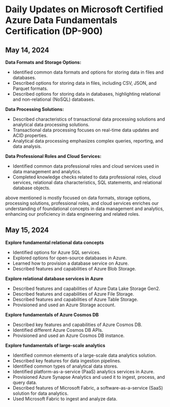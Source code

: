 # Daily Updates on Microsoft Certified Azure Data Fundamentals Certification (DP-900)

## May 14, 2024
**Data Formats and Storage Options:**
- Identified common data formats and options for storing data in files and databases.
- Described options for storing data in files, including CSV, JSON, and Parquet formats.
- Described options for storing data in databases, highlighting relational and non-relational (NoSQL) databases.
  
**Data Processing Solutions:**
- Described characteristics of transactional data processing solutions and analytical data processing solutions.
- Transactional data processing focuses on real-time data updates and ACID properties.
- Analytical data processing emphasizes complex queries, reporting, and data analysis.
 
**Data Professional Roles and Cloud Services:**
- Identified common data professional roles and cloud services used in data management and analytics.
- Completed knowledge checks related to data professional roles, cloud services, relational data characteristics, SQL statements, and relational database objects.

above mentioned is mostly focused on data formats, storage options, processing solutions, professional roles, and cloud services enriches our understanding of foundational concepts in data management and analytics, enhancing our proficiency in data engineering and related roles.

## May 15, 2024
**Explore fundamental relational data concepts**
- Identified options for Azure SQL services.
- Explored options for open-source databases in Azure.
- Learned how to provision a database service on Azure.
- Described features and capabilities of Azure Blob Storage.

**Explore relational database services in Azure**
- Described features and capabilities of Azure Data Lake Storage Gen2.
- Described features and capabilities of Azure File Storage.
- Described features and capabilities of Azure Table Storage.
- Provisioned and used an Azure Storage account.
  
**Explore fundamentals of Azure Cosmos DB**
- Described key features and capabilities of Azure Cosmos DB.
- Identified different Azure Cosmos DB APIs.
- Provisioned and used an Azure Cosmos DB instance.

**Explore fundamentals of large-scale analytics**
- Identified common elements of a large-scale data analytics solution.
- Described key features for data ingestion pipelines.
- Identified common types of analytical data stores.
- Identified platform-as-a-service (PaaS) analytics services in Azure.
- Provisioned Azure Synapse Analytics and used it to ingest, process, and query data.
- Described features of Microsoft Fabric, a software-as-a-service (SaaS) solution for data analytics.
- Used Microsoft Fabric to ingest and analyze data.
